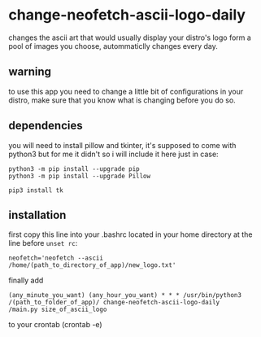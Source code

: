 # change-neofetch-ascii-logo-daily
changes the ascii art that would usually display your distro's logo form a pool of images you choose, autommaticlly changes every day.

## warning
to use this app you need to change a little bit of configurations in your distro, make sure that you know what is changing before you do so.

## dependencies
you will need to install pillow and tkinter, it's supposed to come with python3 but for me it didn't so i will include it here just in case:
```
python3 -m pip install --upgrade pip
python3 -m pip install --upgrade Pillow
```
```
pip3 install tk
```

## installation
first copy this line into your .bashrc located in your home directory at the line before ``` unset rc ```:
```
neofetch='neofetch --ascii /home/(path_to_directory_of_app)/new_logo.txt'
```

finally add 
```
(any_minute_you_want) (any_hour_you_want) * * * /usr/bin/python3 /(path_to_folder_of_app)/ change-neofetch-ascii-logo-daily
/main.py size_of_ascii_logo
``` 
to your crontab (crontab -e)
